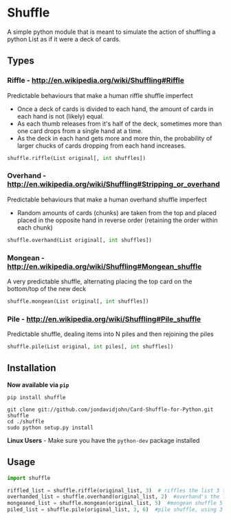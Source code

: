 # Shuffle

A simple python module that is meant to simulate the action of shuffling
a python List as if it were a deck of cards.

## Types

### Riffle - http://en.wikipedia.org/wiki/Shuffling#Riffle

  Predictable behaviours that make a human riffle shuffle imperfect

  - Once a deck of cards is divided to each hand, the amount of cards in each hand is not (likely) equal.
  - As each thumb releases from it's half of the deck, sometimes more than one card drops from a single hand at a time.
  - As the deck in each hand gets more and more thin, the probability of larger chucks of cards dropping from each hand increases.

```python
shuffle.riffle(List original[, int shuffles])
```

### Overhand - http://en.wikipedia.org/wiki/Shuffling#Stripping_or_overhand

  Predictable behaviours that make a human overhand shuffle imperfect

  - Random amounts of cards (chunks) are taken from the top and placed placed in the opposite hand in reverse order (retaining the order within each chunk)

```python
shuffle.overhand(List original[, int shuffles])
```

### Mongean - http://en.wikipedia.org/wiki/Shuffling#Mongean_shuffle

  A very predictable shuffle, alternating placing the top card on the bottom/top of the new deck

```python
shuffle.mongean(List original[, int shuffles])
```

### Pile - http://en.wikipedia.org/wiki/Shuffling#Pile_shuffle

  Predictable shuffle, dealing items into N piles and then rejoining the piles


```python
shuffle.pile(List original, int piles[, int shuffles])
```


## Installation

**Now available via ```pip```**

```
pip install shuffle
```

```
git clone git://github.com/jondavidjohn/Card-Shuffle-for-Python.git shuffle
cd ./shuffle
sudo python setup.py install
```

**Linux Users** - Make sure you have the ```python-dev``` package installed

## Usage

```python
import shuffle

riffled_list = shuffle.riffle(original_list, 3)  # riffles the list 3 times
overhanded_list = shuffle.overhand(original_list, 2)  #overhand's the list 2 times
mongeaned_list = shuffle.mongean(original_list, 5)  #mongean shuffle 5 times
piled_list = shuffle.pile(original_list, 3, 6)  #pile shuffle, using 3 piles, 6 times
```